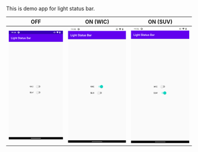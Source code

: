 This is demo app for light status bar.

OFF|ON (WIC)|ON (SUV)
---|---|---
![img_1](screenshot/img_1.png)|![img_2](screenshot/img_2.png)|![img_3](screenshot/img_3.png)
